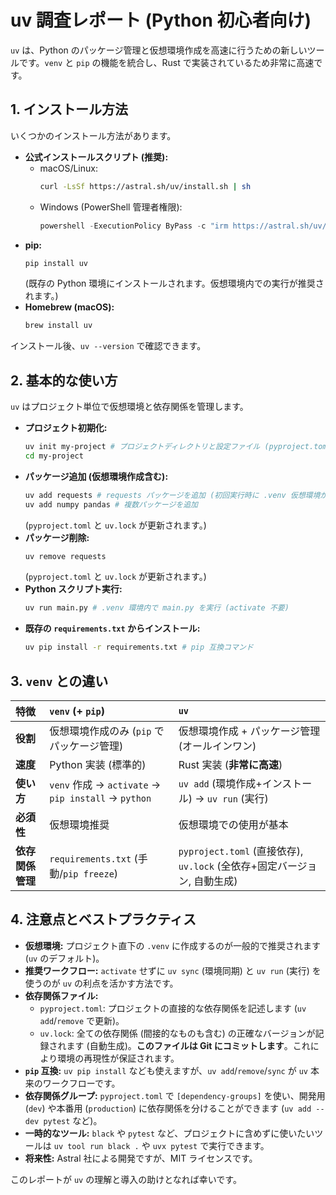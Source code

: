 # uv 調査レポート (Python 初心者向け)

`uv` は、Python のパッケージ管理と仮想環境作成を高速に行うための新しいツールです。`venv` と `pip` の機能を統合し、Rust で実装されているため非常に高速です。

## 1. インストール方法

いくつかのインストール方法があります。

-   **公式インストールスクリプト (推奨):**
    -   macOS/Linux:
        ```bash
        curl -LsSf https://astral.sh/uv/install.sh | sh
        ```
    -   Windows (PowerShell 管理者権限):
        ```powershell
        powershell -ExecutionPolicy ByPass -c "irm https://astral.sh/uv/install.ps1 | iex"
        ```
-   **pip:**
    ```bash
    pip install uv
    ```
    (既存の Python 環境にインストールされます。仮想環境内での実行が推奨されます。)
-   **Homebrew (macOS):**
    ```bash
    brew install uv
    ```

インストール後、`uv --version` で確認できます。

## 2. 基本的な使い方

`uv` はプロジェクト単位で仮想環境と依存関係を管理します。

-   **プロジェクト初期化:**
    ```bash
    uv init my-project # プロジェクトディレクトリと設定ファイル (pyproject.toml) を作成
    cd my-project
    ```
-   **パッケージ追加 (仮想環境作成含む):**
    ```bash
    uv add requests # requests パッケージを追加 (初回実行時に .venv 仮想環境が作成される)
    uv add numpy pandas # 複数パッケージを追加
    ```
    (`pyproject.toml` と `uv.lock` が更新されます。)
-   **パッケージ削除:**
    ```bash
    uv remove requests
    ```
    (`pyproject.toml` と `uv.lock` が更新されます。)
-   **Python スクリプト実行:**
    ```bash
    uv run main.py # .venv 環境内で main.py を実行 (activate 不要)
    ```
-   **既存の `requirements.txt` からインストール:**
    ```bash
    uv pip install -r requirements.txt # pip 互換コマンド
    ```

## 3. `venv` との違い

| 特徴             | `venv` (+ `pip`)                                  | `uv`                                                                 |
| :--------------- | :------------------------------------------------ | :------------------------------------------------------------------- |
| **役割**         | 仮想環境作成のみ (`pip` でパッケージ管理)         | 仮想環境作成 + パッケージ管理 (オールインワン)                       |
| **速度**         | Python 実装 (標準的)                              | Rust 実装 (**非常に高速**)                                           |
| **使い方**       | `venv` 作成 → `activate` → `pip install` → `python` | `uv add` (環境作成+インストール) → `uv run` (実行)                   |
| **必須性**       | 仮想環境推奨                                      | 仮想環境での使用が基本                                               |
| **依存関係管理** | `requirements.txt` (手動/`pip freeze`)            | `pyproject.toml` (直接依存), `uv.lock` (全依存+固定バージョン, 自動生成) |

## 4. 注意点とベストプラクティス

-   **仮想環境:** プロジェクト直下の `.venv` に作成するのが一般的で推奨されます (`uv` のデフォルト)。
-   **推奨ワークフロー:** `activate` せずに `uv sync` (環境同期) と `uv run` (実行) を使うのが `uv` の利点を活かす方法です。
-   **依存関係ファイル:**
    -   `pyproject.toml`: プロジェクトの直接的な依存関係を記述します (`uv add`/`remove` で更新)。
    -   `uv.lock`: 全ての依存関係 (間接的なものも含む) の正確なバージョンが記録されます (自動生成)。**このファイルは Git にコミットします**。これにより環境の再現性が保証されます。
-   **`pip` 互換:** `uv pip install` なども使えますが、`uv add`/`remove`/`sync` が `uv` 本来のワークフローです。
-   **依存関係グループ:** `pyproject.toml` で `[dependency-groups]` を使い、開発用 (`dev`) や本番用 (`production`) に依存関係を分けることができます (`uv add --dev pytest` など)。
-   **一時的なツール:** `black` や `pytest` など、プロジェクトに含めずに使いたいツールは `uv tool run black .` や `uvx pytest` で実行できます。
-   **将来性:** Astral 社による開発ですが、MIT ライセンスです。

このレポートが `uv` の理解と導入の助けとなれば幸いです。
